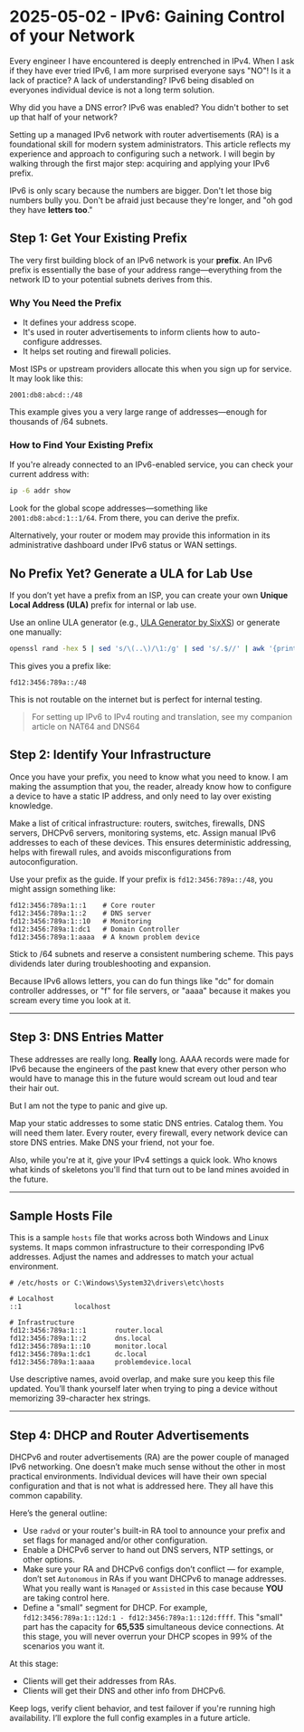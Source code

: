 # 2025-05-02 - IPv6: Gaining Control of your Network

Every engineer I have encountered is deeply entrenched in IPv4. When I ask if they have ever tried IPv6, I am more surprised everyone says "NO"! Is it a lack of practice? A lack of understanding? IPv6 being disabled on everyones individual device is not a long term solution.

Why did you have a DNS error? IPv6 was enabled? You didn't bother to set up that half of your network?

Setting up a managed IPv6 network with router advertisements (RA) is a foundational skill for modern system administrators. This article reflects my experience and approach to configuring such a network. I will begin by walking through the first major step: acquiring and applying your IPv6 prefix.

IPv6 is only scary because the numbers are bigger. Don't let those big numbers bully you. Don't be afraid just because they're longer, and "oh god they have **letters too**."


## Step 1: Get Your Existing Prefix


The very first building block of an IPv6 network is your **prefix**. An IPv6 prefix is essentially the base of your address range—everything from the network ID to your potential subnets derives from this.

### Why You Need the Prefix

- It defines your address scope.
- It's used in router advertisements to inform clients how to auto-configure addresses.
- It helps set routing and firewall policies.

Most ISPs or upstream providers allocate this when you sign up for service. It may look like this:

```text
2001:db8:abcd::/48
```

This example gives you a very large range of addresses—enough for thousands of /64 subnets.

### How to Find Your Existing Prefix

If you're already connected to an IPv6-enabled service, you can check your current address with:

```bash
ip -6 addr show
```

Look for the global scope addresses—something like `2001:db8:abcd:1::1/64`. From there, you can derive the prefix.

Alternatively, your router or modem may provide this information in its administrative dashboard under IPv6 status or WAN settings.

## No Prefix Yet? Generate a ULA for Lab Use

If you don’t yet have a prefix from an ISP, you can create your own **Unique Local Address (ULA)** prefix for internal or lab use.

Use an online ULA generator (e.g., [ULA Generator by SixXS](https://www.sixxs.net/tools/grh/ula/)) or generate one manually:

```bash
openssl rand -hex 5 | sed 's/\(..\)/\1:/g' | sed 's/.$//' | awk '{print "fd"$1"::/48"}'
```

This gives you a prefix like:

```text
fd12:3456:789a::/48
```

This is not routable on the internet but is perfect for internal testing.

> For setting up IPv6 to IPv4 routing and translation, see my companion article on NAT64 and DNS64


## Step 2: Identify Your Infrastructure

Once you have your prefix, you need to know what you need to know. I am making the assumption that you, the reader, already know how to configure a device to have a static IP address, and only need to lay over existing knowledge.

Make a list of critical infrastructure: routers, switches, firewalls, DNS servers, DHCPv6 servers, monitoring systems, etc. Assign manual IPv6 addresses to each of these devices. This ensures deterministic addressing, helps with firewall rules, and avoids misconfigurations from autoconfiguration.

Use your prefix as the guide. If your prefix is `fd12:3456:789a::/48`, you might assign something like:

```text
fd12:3456:789a:1::1    # Core router
fd12:3456:789a:1::2    # DNS server
fd12:3456:789a:1::10   # Monitoring
fd12:3456:789a:1:dc1   # Domain Controller
fd12:3456:789a:1:aaaa  # A known problem device
```

Stick to /64 subnets and reserve a consistent numbering scheme. This pays dividends later during troubleshooting and expansion.

Because IPv6 allows letters, you can do fun things like "dc" for domain controller addresses, or "f" for file servers, or "aaaa" because it makes you scream every time you look at it.

---

## Step 3: DNS Entries Matter

These addresses are really long. **Really** long. AAAA records were made for IPv6 because the engineers of the past knew that every other person who would have to manage this in the future would scream out loud and tear their hair out.

But I am not the type to panic and give up.

Map your static addresses to some static DNS entries. Catalog them. You will need them later. Every router, every firewall, every network device can store DNS entries. Make DNS your friend, not your foe.

Also, while you're at it, give your IPv4 settings a quick look. Who knows what kinds of skeletons you'll find that turn out to be land mines avoided in the future.

---

## Sample Hosts File

This is a sample `hosts` file that works across both Windows and Linux systems. It maps common infrastructure to their corresponding IPv6 addresses. Adjust the names and addresses to match your actual environment.

```text
# /etc/hosts or C:\Windows\System32\drivers\etc\hosts

# Localhost
::1             localhost

# Infrastructure
fd12:3456:789a:1::1       router.local
fd12:3456:789a:1::2       dns.local
fd12:3456:789a:1::10      monitor.local
fd12:3456:789a:1:dc1      dc.local
fd12:3456:789a:1:aaaa     problemdevice.local
```

Use descriptive names, avoid overlap, and make sure you keep this file updated. You’ll thank yourself later when trying to ping a device without memorizing 39-character hex strings.

---

## Step 4: DHCP and Router Advertisements

DHCPv6 and router advertisements (RA) are the power couple of managed IPv6 networking. One doesn’t make much sense without the other in most practical environments. Individual devices will have their own special configuration and that is not what is addressed here. They all have this common capability.

Here’s the general outline:

- Use `radvd` or your router's built-in RA tool to announce your prefix and set flags for managed and/or other configuration.
- Enable a DHCPv6 server to hand out DNS servers, NTP settings, or other options.
- Make sure your RA and DHCPv6 configs don’t conflict — for example, don’t set `Autonomous` in RAs if you want DHCPv6 to manage addresses. What you really want is `Managed` or `Assisted` in this case because **YOU** are taking control here.
- Define a "small" segment for DHCP. For example, `fd12:3456:789a:1::12d:1 - fd12:3456:789a:1::12d:ffff`. This "small" part has the capacity for **65,535** simultaneous device connections. At this stage, you will never overrun your DHCP scopes in 99% of the scenarios you want it.

At this stage:

- Clients will get their addresses from RAs.
- Clients will get their DNS and other info from DHCPv6.

Keep logs, verify client behavior, and test failover if you're running high availability. I’ll explore the full config examples in a future article.
